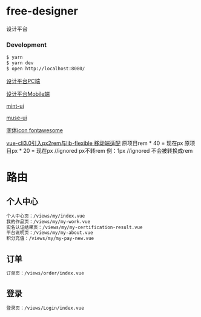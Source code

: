 # free-designer
设计平台

### Development

```bash
$ yarn
$ yarn dev
$ open http://localhost:8080/
```

[设计平台PC端](http://www.free-designer.cn/)

[设计平台Mobile端](http://www.free-designer.cn/m/)

[mint-ui](http://mint-ui.github.io/)

[muse-ui](https://muse-ui.org/#/zh-CN)

[字体icon fontawesome](https://fontawesome.com)

[vue-cli3.0引入px2rem与lib-flexible 移动端适配](https://blog.csdn.net/qq_31393401/article/details/82353267)
原项目rem * 40 = 现在px       原项目px * 20 = 现在px
//ignored  px不转rem   例：1px //ignored  不会被转换成rem


# 路由

## 个人中心

```bash
个人中心页：/views/my/index.vue
我的作品页：/views/my/my-work.vue
实名认证结果页：/views/my/my-certification-result.vue
平台说明页：/views/my/my-about.vue
积分充值：/views/my/my-pay-new.vue
```

## 订单

```bash
订单页：/views/order/index.vue
```

## 登录

```bash
登录页：/views/Login/index.vue
```